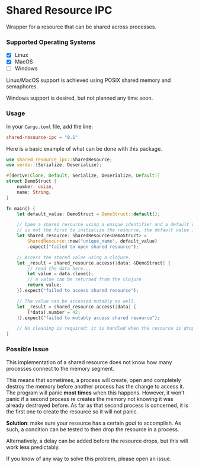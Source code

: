 # Shared Resource IPC

Wrapper for a resource that can be shared across processes.

### Supported Operating Systems
- [x] Linux
- [x] MacOS
- [ ] Windows

Linux/MacOS support is achieved using POSIX shared memory and semaphores.

Windows support is desired, but not planned any time soon.

### Usage

In your `Cargo.toml` file, add the line:
```toml
shared-resource-ipc = "0.1"
```

Here is a basic example of what can be done with this package.

```rust
use shared_resource_ipc::SharedResource;
use serde::{Serialize, Deserialize};

#[derive(Clone, Default, Serialize, Deserialize, Default)]
struct DemoStruct {
    number: usize,
    name: String,
}

fn main() {
    let default_value: DemoStruct = DemoStruct::default();

    // Open a shared resource using a unique identifier and a default value. If this process
    // is not the first to initialize the resource, the default value is ignored.
    let shared_resource: SharedResource<DemoStruct> = 
        SharedResource::new("unique_name", default_value)
        .expect("failed to open shared resource");

    // Access the stored value using a clojure.
    let _result = shared_resource.access(|data: &DemoStruct| {
        // read the data here...
        let value = data.clone();
        // a value can be returned from the clojure
        return value;
    }).expect("failed to access shared resource");

    // The value can be accessed mutably as well.
    let _result = shared_resource.access(|data| {
        (*data).number = 42;
    }).expect("failed to mutably access shared resource");

    // No cleaning is required: it is handled when the resource is dropped.
}
```

### Possible Issue

This implementation of a shared resource does not know how many processes connect to the memory segment.

This means that sometimes, a process will create, open and completely destroy the memory before another process has the change to access it. The program will panic **most times** when this happens. However, it won't panic if a second process re creates the memory not knowing it was already destroyed before. As far as that second process is concerned, it is the first one to create the resource so it will not panic.

**Solution**: make sure your resource has a certain *goal* to accomplish. As such, a condition can be tested to then drop the resource in a process.

Alternatively, a delay can be added before the resource drops, but this will work less predictably.

If you know of any way to solve this problem, please open an issue.

